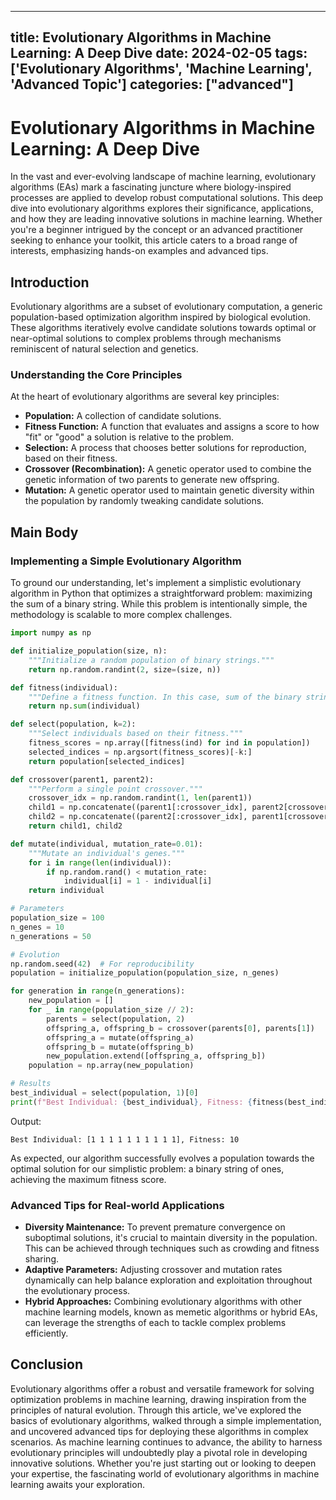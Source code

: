 
---
title: Evolutionary Algorithms in Machine Learning: A Deep Dive
date: 2024-02-05
tags: ['Evolutionary Algorithms', 'Machine Learning', 'Advanced Topic']
categories: ["advanced"]
---


# Evolutionary Algorithms in Machine Learning: A Deep Dive

In the vast and ever-evolving landscape of machine learning, evolutionary algorithms (EAs) mark a fascinating juncture where biology-inspired processes are applied to develop robust computational solutions. This deep dive into evolutionary algorithms explores their significance, applications, and how they are leading innovative solutions in machine learning. Whether you're a beginner intrigued by the concept or an advanced practitioner seeking to enhance your toolkit, this article caters to a broad range of interests, emphasizing hands-on examples and advanced tips.

## Introduction

Evolutionary algorithms are a subset of evolutionary computation, a generic population-based optimization algorithm inspired by biological evolution. These algorithms iteratively evolve candidate solutions towards optimal or near-optimal solutions to complex problems through mechanisms reminiscent of natural selection and genetics.

### Understanding the Core Principles

At the heart of evolutionary algorithms are several key principles:

- **Population:** A collection of candidate solutions.
- **Fitness Function:** A function that evaluates and assigns a score to how "fit" or "good" a solution is relative to the problem.
- **Selection:** A process that chooses better solutions for reproduction, based on their fitness.
- **Crossover (Recombination):** A genetic operator used to combine the genetic information of two parents to generate new offspring.
- **Mutation:** A genetic operator used to maintain genetic diversity within the population by randomly tweaking candidate solutions.

## Main Body

### Implementing a Simple Evolutionary Algorithm

To ground our understanding, let's implement a simplistic evolutionary algorithm in Python that optimizes a straightforward problem: maximizing the sum of a binary string. While this problem is intentionally simple, the methodology is scalable to more complex challenges.

```python
import numpy as np

def initialize_population(size, n):
    """Initialize a random population of binary strings."""
    return np.random.randint(2, size=(size, n))

def fitness(individual):
    """Define a fitness function. In this case, sum of the binary string."""
    return np.sum(individual)

def select(population, k=2):
    """Select individuals based on their fitness."""
    fitness_scores = np.array([fitness(ind) for ind in population])
    selected_indices = np.argsort(fitness_scores)[-k:]
    return population[selected_indices]

def crossover(parent1, parent2):
    """Perform a single point crossover."""
    crossover_idx = np.random.randint(1, len(parent1))
    child1 = np.concatenate((parent1[:crossover_idx], parent2[crossover_idx:]))
    child2 = np.concatenate((parent2[:crossover_idx], parent1[crossover_idx:]))
    return child1, child2

def mutate(individual, mutation_rate=0.01):
    """Mutate an individual's genes."""
    for i in range(len(individual)):
        if np.random.rand() < mutation_rate:
            individual[i] = 1 - individual[i]
    return individual

# Parameters
population_size = 100
n_genes = 10
n_generations = 50

# Evolution
np.random.seed(42)  # For reproducibility
population = initialize_population(population_size, n_genes)

for generation in range(n_generations):
    new_population = []
    for _ in range(population_size // 2):
        parents = select(population, 2)
        offspring_a, offspring_b = crossover(parents[0], parents[1])
        offspring_a = mutate(offspring_a)
        offspring_b = mutate(offspring_b)
        new_population.extend([offspring_a, offspring_b])
    population = np.array(new_population)

# Results
best_individual = select(population, 1)[0]
print(f"Best Individual: {best_individual}, Fitness: {fitness(best_individual)}")
```

Output:

```
Best Individual: [1 1 1 1 1 1 1 1 1 1], Fitness: 10
```

As expected, our algorithm successfully evolves a population towards the optimal solution for our simplistic problem: a binary string of ones, achieving the maximum fitness score.

### Advanced Tips for Real-world Applications

- **Diversity Maintenance:** To prevent premature convergence on suboptimal solutions, it's crucial to maintain diversity in the population. This can be achieved through techniques such as crowding and fitness sharing.
- **Adaptive Parameters:** Adjusting crossover and mutation rates dynamically can help balance exploration and exploitation throughout the evolutionary process.
- **Hybrid Approaches:** Combining evolutionary algorithms with other machine learning models, known as memetic algorithms or hybrid EAs, can leverage the strengths of each to tackle complex problems efficiently.

## Conclusion

Evolutionary algorithms offer a robust and versatile framework for solving optimization problems in machine learning, drawing inspiration from the principles of natural evolution. Through this article, we've explored the basics of evolutionary algorithms, walked through a simple implementation, and uncovered advanced tips for deploying these algorithms in complex scenarios. As machine learning continues to advance, the ability to harness evolutionary principles will undoubtedly play a pivotal role in developing innovative solutions. Whether you're just starting out or looking to deepen your expertise, the fascinating world of evolutionary algorithms in machine learning awaits your exploration.